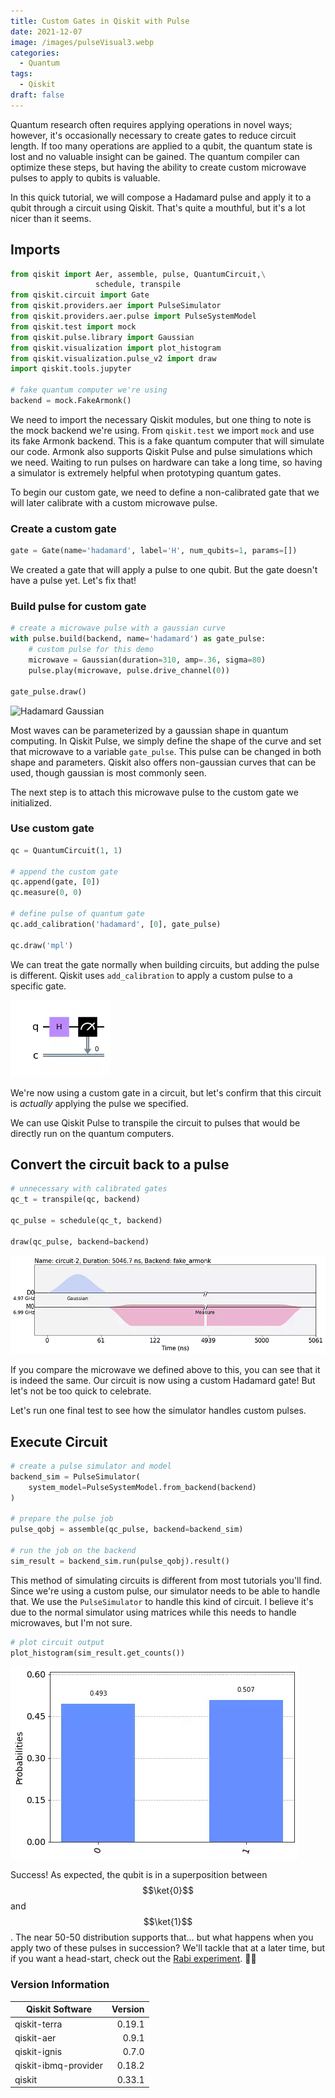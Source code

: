 ```yaml
---
title: Custom Gates in Qiskit with Pulse
date: 2021-12-07
image: /images/pulseVisual3.webp
categories:
  - Quantum
tags:
  - Qiskit
draft: false
---
```


Quantum research often requires applying operations in novel ways; however, it's occasionally necessary to create gates to reduce circuit length. If too many operations are applied to a qubit, the quantum state is lost and no valuable insight can be gained. The quantum compiler can optimize these steps, but having the ability to create custom microwave pulses to apply to qubits is valuable.

In this quick tutorial, we will compose a Hadamard pulse and apply it to a qubit through a circuit using Qiskit. That's quite a mouthful, but it's a lot nicer than it seems.

## Imports

```python
from qiskit import Aer, assemble, pulse, QuantumCircuit,\
                   schedule, transpile
from qiskit.circuit import Gate
from qiskit.providers.aer import PulseSimulator
from qiskit.providers.aer.pulse import PulseSystemModel
from qiskit.test import mock
from qiskit.pulse.library import Gaussian
from qiskit.visualization import plot_histogram
from qiskit.visualization.pulse_v2 import draw
import qiskit.tools.jupyter

# fake quantum computer we're using
backend = mock.FakeArmonk()
```

We need to import the necessary Qiskit modules, but one thing to note is the mock backend we're using. From `qiskit.test` we import `mock` and use its fake Armonk backend. This is a fake quantum computer that will simulate our code. Armonk also supports Qiskit Pulse and pulse simulations which we need. Waiting to run pulses on hardware can take a long time, so having a simulator is extremely helpful when prototyping quantum gates.

To begin our custom gate, we need to define a non-calibrated gate that we will later calibrate with a custom microwave pulse.

### Create a custom gate

```python
gate = Gate(name='hadamard', label='H', num_qubits=1, params=[])
```

We created a gate that will apply a pulse to one qubit. But the gate doesn't have a pulse yet. Let's fix that!

### Build pulse for custom gate

```python
# create a microwave pulse with a gaussian curve
with pulse.build(backend, name='hadamard') as gate_pulse:
    # custom pulse for this demo
    microwave = Gaussian(duration=310, amp=.36, sigma=80)
    pulse.play(microwave, pulse.drive_channel(0))

gate_pulse.draw()
```

![Hadamard Gaussian](/images/pulseVisual1.webp)

Most waves can be parameterized by a gaussian shape in quantum computing. In Qiskit Pulse, we simply define the shape of the curve and set that microwave to a variable `gate_pulse`. This pulse can be changed in both shape and parameters. Qiskit also offers non-gaussian curves that can be used, though gaussian is most commonly seen.

The next step is to attach this microwave pulse to the custom gate we initialized.

### Use custom gate

```python
qc = QuantumCircuit(1, 1)

# append the custom gate
qc.append(gate, [0])
qc.measure(0, 0)

# define pulse of quantum gate
qc.add_calibration('hadamard', [0], gate_pulse)

qc.draw('mpl')
```

We can treat the gate normally when building circuits, but adding the pulse is different. Qiskit uses `add_calibration` to apply a custom pulse to a specific gate.

![Gate Circuit](/images/pulseVisual2.webp)

We're now using a custom gate in a circuit, but let's confirm that this circuit is _actually_ applying the pulse we specified.

We can use Qiskit Pulse to transpile the circuit to pulses that would be directly run on the quantum computers.

## Convert the circuit back to a pulse

```python
# unnecessary with calibrated gates
qc_t = transpile(qc, backend)

qc_pulse = schedule(qc_t, backend)

draw(qc_pulse, backend=backend)
```

![Circuit Pulses](/images/pulseVisual3.webp)

If you compare the microwave we defined above to this, you can see that it is indeed the same. Our circuit is now using a custom Hadamard gate! But let's not be too quick to celebrate.

Let's run one final test to see how the simulator handles custom pulses.

## Execute Circuit

```python
# create a pulse simulator and model
backend_sim = PulseSimulator(
    system_model=PulseSystemModel.from_backend(backend)
)

# prepare the pulse job
pulse_qobj = assemble(qc_pulse, backend=backend_sim)

# run the job on the backend
sim_result = backend_sim.run(pulse_qobj).result()
```

This method of simulating circuits is different from most tutorials you'll find. Since we're using a custom pulse, our simulator needs to be able to handle that. We use the `PulseSimulator` to handle this kind of circuit. I believe it's due to the normal simulator using matrices while this needs to handle microwaves, but I'm not sure.

```python
# plot circuit output
plot_histogram(sim_result.get_counts())
```

![Measurement Histogram](/images/pulseVisual4.webp)

Success! As expected, the qubit is in a superposition between $$\ket{0}$$ and $$\ket{1}$$. The near 50-50 distribution supports that… but what happens when you apply two of these pulses in succession? We'll tackle that at a later time, but if you want a head-start, check out the [Rabi experiment](https://qiskit.org/textbook/ch-quantum-hardware/calibrating-qubits-pulse.html). 😵‍💫

### Version Information

| Qiskit Software      | Version |
| -------------------- | ------: |
| qiskit-terra         |  0.19.1 |
| qiskit-aer           |   0.9.1 |
| qiskit-ignis         |   0.7.0 |
| qiskit-ibmq-provider |  0.18.2 |
| qiskit               |  0.33.1 |
